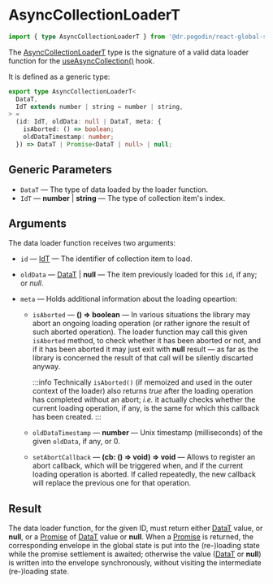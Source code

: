 # AsyncCollectionLoaderT
```ts
import { type AsyncCollectionLoaderT } from '@dr.pogodin/react-global-state';
```
The [AsyncCollectionLoaderT] type is the signature of a valid data loader
function for the [useAsyncCollection()] hook.

It is defined as a generic type:
```ts
export type AsyncCollectionLoaderT<
  DataT,
  IdT extends number | string = number | string,
> =
  (id: IdT, oldData: null | DataT, meta: {
    isAborted: () => boolean;
    oldDataTimestamp: number;
  }) => DataT | Promise<DataT | null> | null;
```

## Generic Parameters
[DataT]: #data-type
[IdT]: #id-type
- `DataT` <Link id="data-type" /> &mdash; The type of data loaded by the loader
  function.
- `IdT` <Link id="id-type" /> &mdash; **number** | **string** &mdash;
  The type of collection item's index.

## Arguments

The data loader function receives two arguments:
- `id` &mdash; [IdT] &mdash; The identifier of collection item to load.
- `oldData` &mdash; [DataT] | **null** &mdash; The item previously loaded for
  this `id`, if any; or _null_.
- `meta` &mdash; Holds additional information about the loading opeartion:

  - `isAborted` &mdash; **() => boolean** &mdash; In various situations
    the library may abort an ongoing loading operation (or rather ignore
    the result of such aborted operation). The loader function may call
    this given `isAborted` method, to check whether it has been aborted
    or not, and if it has been aborted it may just exit with **null** result &mdash;
    as far as the library is concerned the result of that call will be
    silently discarted anyway.

    :::info
    Technically `isAborted()` (if memoized and used in the outer context of
    the loader) also returns _true_ after the loading operation has completed
    without an abort; _i.e._ it actually checks whether the current loading
    operation, if any, is the same for which this callback has been created.
    :::

  - `oldDataTimestamp` &mdash; **number** &mdash; Unix timestamp (milliseconds)
    of the given `oldData`, if any, or 0.

  - `setAbortCallback` &mdash; **(cb: () => void) => void** &mdash;
    Allows to register an abort callback, which will be triggered when, and if
    the current loading operation is aborted. If called repeatedly, the new
    callback will replace the previous one for that operation.

## Result
The data loader function, for the given ID, must return either [DataT] value,
or **null**, or a [Promise] of [DataT] value or **null**. When a [Promise] is
returned, the corresponding envelope in the global state is put into the (re-)loading
state while the promise settlement is awaited; otherwise the value ([DataT] or
**null**) is written into the envelope synchronously, without visiting
the intermediate (re-)loading state.

[AsyncCollectionLoaderT]: /docs/api/types/async-collection-loader
[Promise]: https://developer.mozilla.org/en-US/docs/Web/JavaScript/Reference/Global_Objects/Promise
[useAsyncCollection()]: /docs/api/hooks/useasynccollection
